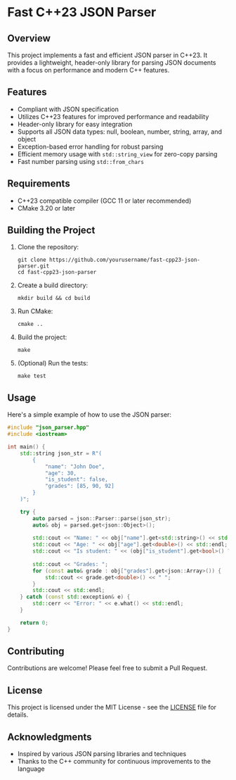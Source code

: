 # Fast C++23 JSON Parser

## Overview

This project implements a fast and efficient JSON parser in C++23. It provides a lightweight, header-only library for parsing JSON documents with a focus on performance and modern C++ features.

## Features

- Compliant with JSON specification
- Utilizes C++23 features for improved performance and readability
- Header-only library for easy integration
- Supports all JSON data types: null, boolean, number, string, array, and object
- Exception-based error handling for robust parsing
- Efficient memory usage with `std::string_view` for zero-copy parsing
- Fast number parsing using `std::from_chars`

## Requirements

- C++23 compatible compiler (GCC 11 or later recommended)
- CMake 3.20 or later

## Building the Project

1. Clone the repository:
   ```
   git clone https://github.com/yourusername/fast-cpp23-json-parser.git
   cd fast-cpp23-json-parser
   ```

2. Create a build directory:
   ```
   mkdir build && cd build
   ```

3. Run CMake:
   ```
   cmake ..
   ```

4. Build the project:
   ```
   make
   ```

5. (Optional) Run the tests:
   ```
   make test
   ```

## Usage

Here's a simple example of how to use the JSON parser:

```cpp
#include "json_parser.hpp"
#include <iostream>

int main() {
    std::string json_str = R"(
        {
            "name": "John Doe",
            "age": 30,
            "is_student": false,
            "grades": [85, 90, 92]
        }
    )";

    try {
        auto parsed = json::Parser::parse(json_str);
        auto& obj = parsed.get<json::Object>();
        
        std::cout << "Name: " << obj["name"].get<std::string>() << std::endl;
        std::cout << "Age: " << obj["age"].get<double>() << std::endl;
        std::cout << "Is student: " << (obj["is_student"].get<bool>() ? "Yes" : "No") << std::endl;
        
        std::cout << "Grades: ";
        for (const auto& grade : obj["grades"].get<json::Array>()) {
            std::cout << grade.get<double>() << " ";
        }
        std::cout << std::endl;
    } catch (const std::exception& e) {
        std::cerr << "Error: " << e.what() << std::endl;
    }

    return 0;
}
```

## Contributing

Contributions are welcome! Please feel free to submit a Pull Request.

## License

This project is licensed under the MIT License - see the [LICENSE](LICENSE) file for details.

## Acknowledgments

- Inspired by various JSON parsing libraries and techniques
- Thanks to the C++ community for continuous improvements to the language
